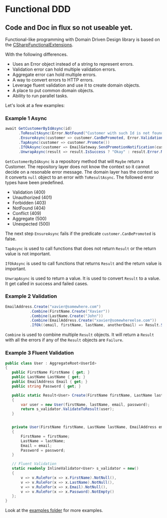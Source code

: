 # Functional DDD

## Code and Doc in flux so not useable yet.

Functional-like programming with Domain Driven Design library is based on the 
[CSharpFunctionalExtensions](https://github.com/vkhorikov/CSharpFunctionalExtensions).

With the following differences.

- Uses an Error object instead of a string to represent errors.
- Validation error can hold multiple validation errors.
- Aggregate error can hold multiple errors.
- A way to convert errors to HTTP errors.
- Leverage fluent validation and use it to create domain objects.
- A place to put common domain objects.
- Ability to run parallel tasks.
    
 Let's look at a few examples:
 
 ### Example 1 Async
 ```csharp
 await GetCustomerByIdAsync(id)
       .ToResultAsync(Error.NotFound("Customer with such Id is not found: " + id))
       .EnsureAsync(customer => customer.CanBePromoted, Error.Validation("The customer has the highest status possible"))
       .TapAsync(customer => customer.Promote())
       .IfOkAsync(customer => EmailGateway.SendPromotionNotification(customer.Email))
       .UnwrapAsync(result => result.IsSuccess ? "Okay" : result.Error.Message);
 ```

 

 `GetCustomerByIdAsync` is a repository method that will `Maybe` return a Customer. 
 The repository layer does not know the context so it cannot decide on a resonable error message.
 The domain layer has the context so it converts `null` object to an error with `ToResultAsync`. 
 The followed error types have been predefined.
 
- Validation (400)
- Unauthorized (401)
- Forbidden (403)
- NotFound (404)
- Conflict (409)
- Aggregate (500)
- Unexpected (500)
 
 The next step `EnsureAsync` fails if the predicate `customer.CanBePromoted` is false.
 
 `TapAsync` is used to call functions that does not return `Result` or the return value is not important.
 
 `IfOkAsync` is used to call functions that returns `Result` and the return value is important.
 
 `UnwrapAsync` is used to return a value. It is used to convert `Result` to a value. It get called in success and failed cases.

 ### Example 2 Validation
 ```csharp
 EmailAddress.Create("xavier@somewhere.com")
            .Combine(FirstName.Create("Xavier"))
            .Combine(LastName.Create("John"))
            .Combine(EmailAddress.Create("xavier@somewhereelse.com"))
            .IfOk((email, firstName, lastName, anotherEmail) => Result.Success(string.Join(" ", firstName, lastName, email, anotherEmail)));
 ```

 `Combine` is used to combine multiple `Result` objects. It will return a `Result` with all the errors if any of the `Result` objects are `Failure`.
 
 ### Example 3 Fluent Validation
 ```csharp
 public class User : AggregateRoot<UserId>
{
    public FirstName FirstName { get; }
    public LastName LastName { get; }
    public EmailAddress Email { get; }
    public string Password { get; }

    public static Result<User> Create(FirstName firstName, LastName lastName, EmailAddress email, string password)
    {
        var user = new User(firstName, lastName, email, password);
        return s_validator.ValidateToResult(user);
    }


    private User(FirstName firstName, LastName lastName, EmailAddress email, string password) : base(UserId.CreateUnique())
    {
        FirstName = firstName;
        LastName = lastName;
        Email = email;
        Password = password;
    }

    // Fluent Validation
    static readonly InlineValidator<User> s_validator = new()
    {
        v => v.RuleFor(x => x.FirstName).NotNull(),
        v => v.RuleFor(x => x.LastName).NotNull(),
        v => v.RuleFor(x => x.Email).NotNull(),
        v => v.RuleFor(x => x.Password).NotEmpty()
    };
}
 ```

 Look at the [examples folder](https://github.com/xavierjohn/FunctionalDDD/tree/main/Examples) for more examples.